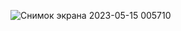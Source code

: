 ![Снимок экрана 2023-05-15 005710](https://github.com/Dan-live/Lab_6_PP/assets/109356212/9a2ec43a-254a-4b5f-8e0b-28d53c18e487)
